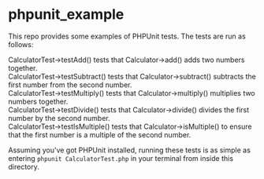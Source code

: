 
# phpunit_example

This repo provides some examples of PHPUnit tests. The tests are run as follows:

CalculatorTest->testAdd() tests that Calculator->add() adds two numbers together.  
CalculatorTest->testSubtract() tests that Calculator->subtract() subtracts the
first number from the second number.  
CalculatorTest->testMultiply() tests that Calculator->multiply() multiplies two
numbers together.  
CalculatorTest->testDivide() tests that Calculator->divide() divides the first
number by the second number.  
CalculatorTest->testIsMultiple() tests that Calculator->isMultiple() to ensure
that the first number is a multiple of the second number.

Assuming you've got PHPUnit installed, running these tests is as simple as
entering `phpunit CalculatorTest.php` in your terminal from inside this directory.
